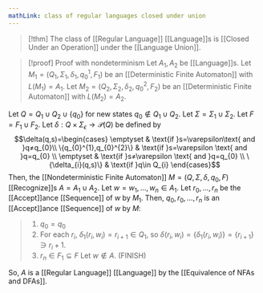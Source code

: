 ```yaml
---
mathLink: class of regular languages closed under union
---
```

>[!thm]
>The class of [[Regular Language]] [[Language]]s is [[Closed Under an Operation]] under the [[Language Union]].

>[!proof] Proof with nondeterminism
Let $A_{1},A_{2}$ be [[Language]]s. Let $M_{1}=(Q_1,\Sigma_{1},\delta_{1},q_{0}^{1},F_{1})$ be an [[Deterministic Finite Automaton]] with $L(M_{1})=A_1$. Let $M_{2}=(Q_2,\Sigma_{2},\delta_{2},q_{0}^{2},F_{2})$ be an [[Deterministic Finite Automaton]] with $L(M_{2})=A_2$. 
>
Let $Q=Q_{1}\cup Q_{2}\cup\{q_0\}$ for new states $q_{0}\notin Q_{1}\cup Q_{2}$. Let $\Sigma=\Sigma_{1}\cup \Sigma_{2}$. Let $F=F_{1}\cup F_{2}$. Let $\delta:Q\times\Sigma_{\epsilon}\rightarrow\mathcal{P}(Q)$ be defined by $$\delta(q,s)=\begin{cases}  \emptyset & \text{if }s=\varepsilon\text{ and }q≠q_{0}\\
\{q_{0}^{1},q_{0}^{2}\} & \text{if }s=\varepsilon
\text{ and }q=q_{0} \\
\emptyset & \text{if }s≠\varepsilon \text{ and }q=q_{0} \\
\{\delta_{i}(q,s)\} & \text{if }q\in Q_{i}
\end{cases}$$ Then, the [[Nondeterministic Finite Automaton]] $M=(Q,\Sigma,\delta,q_{0},F)$ [[Recognize]]s $A=A_{1}\cup A_{2}$. Let $w=w_{1},\ldots,w_{n}\in A_1$. Let $r_{0},\ldots,r_{n}$ be the [[Accept]]ance [[Sequence]] of $w$ by $M_1$. Then, $q_{0},r_{0},\ldots,r_{n}$ is an [[Accept]]ance [[Sequence]] of $w$ by $M$:
>1. $q_{0}=q_{0}$ 
>2. For each $r_{i}$, $\delta_{1}(r_{i},w_{i})=r_{i+1}\in Q_1$, so $\delta(r_{i},w_{i})=\{\delta_{1}(r_{i},w_{i})\}=\{r_{i+1}\}\ni r_i+1$.
>3. $r_{n}\in F_{1}\subseteq F$
Let $w\notin A$. (FINISH)
>
So, $A$ is a [[Regular Language]] [[Language]] by the [[Equivalence of NFAs and DFAs]]. 



